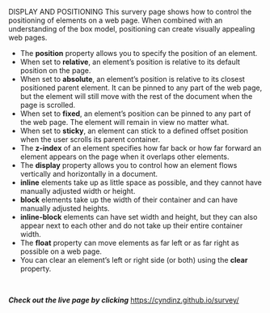 DISPLAY AND POSITIONING
This survery page shows how to control the positioning of elements on a web page. When combined with an understanding of the box model, positioning can create visually appealing web pages. 

<ul>
<li>The <strong>position</strong> property allows you to specify the position of an element.</li>
<li>When set to <strong>relative</strong>, an element’s position is relative to its default position on the page.</li>
<li>When set to <strong>absolute</strong>, an element’s position is relative to its closest positioned parent element. It can be pinned to any part of the web page, but the element will still move with the rest of the document when the page is scrolled.</li>
<li>When set to <strong>fixed</strong>, an element’s position can be pinned to any part of the web page. The element will remain in view no matter what.</li>
<li>When set to <strong>sticky</strong>, an element can stick to a defined offset position when the user scrolls its parent container.</li>
<li>The <strong>z-index</strong> of an element specifies how far back or how far forward an element appears on the page when it overlaps other elements.</li>
<li>The <strong>display</strong> property allows you to control how an element flows vertically and horizontally in a document.</li>
<li><strong>inline</strong> elements take up as little space as possible, and they cannot have manually adjusted width or height.</li>
<li><strong>block</strong> elements take up the width of their container and can have manually adjusted heights.</li>
<li><strong>inline-block</strong> elements can have set width and height, but they can also appear next to each other and do not take up their entire container width.</li>
<li>The <strong>float</strong> property can move elements as far left or as far right as possible on a web page.</li>
<li>You can clear an element’s left or right side (or both) using the <strong>clear</strong> property.</li>
</ul>
<br>

***Check out the live page by clicking*** https://cyndinz.github.io/survey/